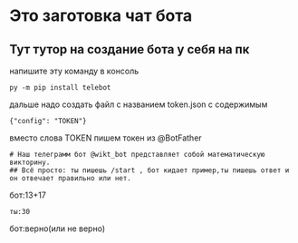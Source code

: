 # Это заготовка чат бота
## Тут тутор на создание бота у себя на пк
напишите эту команду в консоль 
```
py -m pip install telebot
```
дальше надо создать файл с названием token.json с содержимым
```
{"config": "TOKEN"}
```
вместо слова TOKEN пишем токен из @BotFather
```
# Наш телеграмм бот @wikt_bot представляет собой математическую викторину.
## Всё просто: ты пишешь /start , бот кидает пример,ты пишешь ответ и он отвечает правильно или нет.
```
бот:13+17
```
ты:30
```
бот:верно(или не верно)
```


